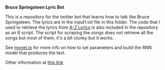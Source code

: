 **Bruce Springsteen Lyric Bot**

This is a repository for the twitter bot that learns how to talk like Bruce Springsteen.  The lyrics are in the input1.txt file in this folder.  The code that I used to retrieve the lyrics from [A-Z Lyrics](http://www.azlyrics.com/) is also included in the repository as an R script.  The script for scraping the songs does not retrieve all the songs but most of them, it's a bit clunky but it works.  

See [mxnet.io](http://mxnet.io) for more info on how to set parameters and build the RNN model that produces the text.

Other information at [this link](http://justlebeau.github.io/brucebot/bruce.html)
